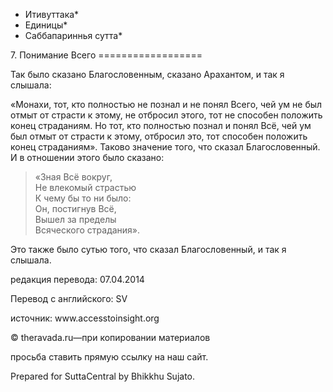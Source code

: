 * Итивуттака*
* Единицы*
* Саббапариннья сутта*

7\. Понимание Всего
\=\=\=\=\=\=\=\=\=\=\=\=\=\=\=\=\=\=

Так было сказано Благословенным, сказано Арахантом, и так я слышала:

«Монахи, тот, кто полностью не познал и не понял Всего, чей ум не был отмыт от страсти к этому, не отбросил этого, тот не способен положить конец страданиям\. Но тот, кто полностью познал и понял Всё, чей ум был отмыт от страсти к этому, отбросил это, тот способен положить конец страданиям»\. Таково значение того, что сказал Благословенный\. И в отношении этого было сказано:

> «Зная Всё вокруг,  
> Не влекомый страстью  
> К чему бы то ни было:  
> Он, постигнув Всё,  
> Вышел за пределы  
> Всяческого страдания»\.

Это также было сутью того, что сказал Благословенный, и так я слышала\.

редакция перевода: 07\.04\.2014

Перевод с английского: SV

источник: www\.accesstoinsight\.org

© theravada\.ru—при копировании материалов

просьба ставить прямую ссылку на наш сайт\.

Prepared for SuttaCentral by Bhikkhu Sujato\.